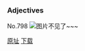### Adjectives
No.798
![图片不见了~~~](https://imgs.xkcd.com/comics/adjectives.png)

[原址](https://xkcd.com//798) [下载](https://imgs.xkcd.com/comics/adjectives.png)

